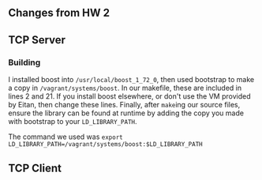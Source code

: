 ## Changes from HW 2

## TCP Server

### Building
I installed boost into `/usr/local/boost_1_72_0`, then used bootstrap to make a copy in `/vagrant/systems/boost`. In our makefile, these are included in lines 2 and 21. If you install boost elsewhere, or don't use the VM provided by Eitan, then change these lines. Finally, after `make`ing our source files, ensure the library can be found at runtime by adding the copy you made with bootstrap to your `LD_LIBRARY_PATH`.

The command we used was `export LD_LIBRARY_PATH=/vagrant/systems/boost:$LD_LIBRARY_PATH`

## TCP Client
